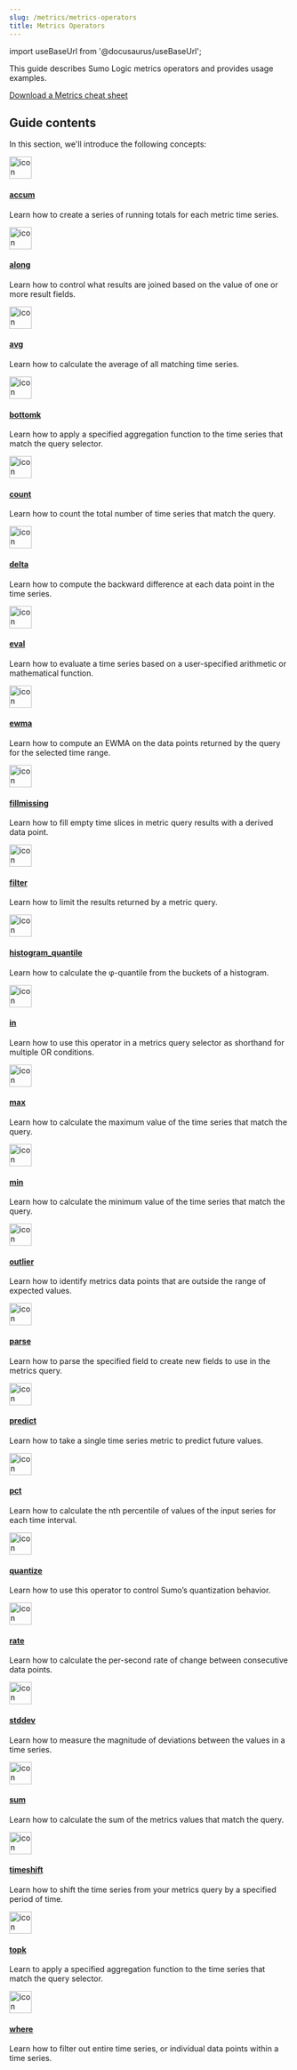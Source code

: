 ```yaml
---
slug: /metrics/metrics-operators
title: Metrics Operators
---
```


import useBaseUrl from '@docusaurus/useBaseUrl';

This guide describes Sumo Logic metrics operators and provides usage examples.

<a href="/files/metrics-operators-cheat-sheet.pdf" target="_blank">Download a Metrics cheat sheet</a>


## Guide contents

In this section, we'll introduce the following concepts:

<div className="box-wrapper">
<div className="box smallbox card">
  <div className="container">
  <a href={useBaseUrl('/docs/metrics/metrics-operators/accum')}><img src={useBaseUrl('img/icons/metrics.png')} alt="icon" width="40"/><h4>accum</h4></a>
  <p>Learn how to create a series of running totals for each metric time series.</p>
  </div>
</div>
<div className="box smallbox card">
  <div className="container">
  <a href={useBaseUrl('/docs/metrics/metrics-operators/along')}><img src={useBaseUrl('img/icons/metrics.png')} alt="icon" width="40"/><h4>along</h4></a>
  <p>Learn how to control what results are joined based on the value of one or more result fields.</p>
  </div>
</div>
<div className="box smallbox card">
  <div className="container">
  <a href={useBaseUrl('/docs/metrics/metrics-operators/avg')}><img src={useBaseUrl('img/icons/metrics.png')} alt="icon" width="40"/><h4>avg</h4></a>
  <p>Learn how to calculate the average of all matching time series.</p>
  </div>
</div>
<div className="box smallbox card">
  <div className="container">
  <a href={useBaseUrl('/docs/metrics/metrics-operators/bottomk')}><img src={useBaseUrl('img/icons/metrics.png')} alt="icon" width="40"/><h4>bottomk</h4></a>
  <p>Learn how to apply a specified aggregation function to the time series that match the query selector.</p>
  </div>
</div>
<div className="box smallbox card">
  <div className="container">
  <a href={useBaseUrl('/docs/metrics/metrics-operators/count')}><img src={useBaseUrl('img/icons/metrics.png')} alt="icon" width="40"/><h4>count</h4></a>
  <p>Learn how to count the total number of time series that match the query.</p>
  </div>
</div>
<div className="box smallbox card">
  <div className="container">
  <a href={useBaseUrl('/docs/metrics/metrics-operators/delta/')}><img src={useBaseUrl('img/icons/metrics.png')} alt="icon" width="40"/><h4>delta</h4></a>
  <p>Learn how to compute the backward difference at each data point in the time series.</p>
  </div>
</div>
<div className="box smallbox card">
  <div className="container">
  <a href={useBaseUrl('/docs/metrics/metrics-operators/eval')}><img src={useBaseUrl('img/icons/metrics.png')} alt="icon" width="40"/><h4>eval</h4></a>
  <p>Learn how to evaluate a time series based on a user-specified arithmetic or mathematical function.</p>
  </div>
</div>
<div className="box smallbox card">
  <div className="container">
  <a href={useBaseUrl('/docs/metrics/metrics-operators/ewma')}><img src={useBaseUrl('img/icons/metrics.png')} alt="icon" width="40"/><h4>ewma</h4></a>
  <p>Learn how to compute an EWMA on the data points returned by the query for the selected time range.</p>
  </div>
</div>
<div className="box smallbox card">
  <div className="container">
  <a href={useBaseUrl('/docs/metrics/metrics-operators/fillmissing')}><img src={useBaseUrl('img/icons/metrics.png')} alt="icon" width="40"/><h4>fillmissing</h4></a>
  <p>Learn how to fill empty time slices in metric query results with a derived data point.</p>
  </div>
</div>
<div className="box smallbox card">
  <div className="container">
  <a href={useBaseUrl('/docs/metrics/metrics-operators/filter')}><img src={useBaseUrl('img/icons/metrics.png')} alt="icon" width="40"/><h4>filter</h4></a>
  <p>Learn how to limit the results returned by a metric query.</p>
  </div>
</div>
  <div className="box smallbox card">
    <div className="container">
    <a href={useBaseUrl('/docs/metrics/metrics-operators/histogram-quantile')}><img src={useBaseUrl('img/icons/metrics.png')} alt="icon" width="40"/><h4>histogram_quantile</h4></a>
    <p>Learn how to calculate the φ-quantile from the buckets of a histogram. </p>
    </div>
  </div>
  <div className="box smallbox card">
    <div className="container">
    <a href={useBaseUrl('/docs/metrics/metrics-operators/in')}><img src={useBaseUrl('img/icons/metrics.png')} alt="icon" width="40"/><h4>in</h4></a>
    <p>Learn how to use this operator in a metrics query selector as shorthand for multiple OR conditions.</p>
    </div>
  </div>
  <div className="box smallbox card">
    <div className="container">
    <a href={useBaseUrl('/docs/metrics/metrics-operators/max')}><img src={useBaseUrl('img/icons/metrics.png')} alt="icon" width="40"/><h4>max</h4></a>
    <p>Learn how to calculate the maximum value of the time series that match the query.</p>
    </div>
  </div>
  <div className="box smallbox card">
    <div className="container">
    <a href={useBaseUrl('/docs/metrics/metrics-operators/min')}><img src={useBaseUrl('img/icons/metrics.png')} alt="icon" width="40"/><h4>min</h4></a>
    <p>Learn how to calculate the minimum value of the time series that match the query.</p>
    </div>
  </div>
  <div className="box smallbox card">
    <div className="container">
    <a href={useBaseUrl('/docs/metrics/metrics-operators/outlier')}><img src={useBaseUrl('img/icons/metrics.png')} alt="icon" width="40"/><h4>outlier</h4></a>
    <p>Learn how to identify metrics data points that are outside the range of expected values.</p>
    </div>
  </div>
  <div className="box smallbox card">
    <div className="container">
    <a href={useBaseUrl('/docs/metrics/metrics-operators/parse')}><img src={useBaseUrl('img/icons/metrics.png')} alt="icon" width="40"/><h4>parse</h4></a>
    <p>Learn how to parse the specified field to create new fields to use in the metrics query.</p>
    </div>
  </div>
  <div className="box smallbox card">
    <div className="container">
    <a href={useBaseUrl('/docs/metrics/metrics-operators/predict')}><img src={useBaseUrl('img/icons/metrics.png')} alt="icon" width="40"/><h4>predict</h4></a>
    <p>Learn how to take a single time series metric to predict future values.</p>
    </div>
  </div>
  <div className="box smallbox card">
    <div className="container">
    <a href={useBaseUrl('/docs/metrics/metrics-operators/pct')}><img src={useBaseUrl('img/icons/metrics.png')} alt="icon" width="40"/><h4>pct</h4></a>
    <p>Learn how to calculate the nth percentile of values of the input series for each time interval.</p>
    </div>
  </div>
  <div className="box smallbox card">
    <div className="container">
    <a href={useBaseUrl('/docs/metrics/metrics-operators/quantize')}><img src={useBaseUrl('img/icons/metrics.png')} alt="icon" width="40"/><h4>quantize</h4></a>
    <p>Learn how to use this operator to control Sumo’s quantization behavior.</p>
    </div>
  </div>
  <div className="box smallbox card">
    <div className="container">
    <a href={useBaseUrl('/docs/metrics/metrics-operators/rate')}><img src={useBaseUrl('img/icons/metrics.png')} alt="icon" width="40"/><h4>rate</h4></a>
    <p>Learn how to calculate the per-second rate of change between consecutive data points.</p>
    </div>
  </div>
  <div className="box smallbox card">
    <div className="container">
    <a href={useBaseUrl('/docs/metrics/metrics-operators/stddev')}><img src={useBaseUrl('img/icons/metrics.png')} alt="icon" width="40"/><h4>stddev</h4></a>
    <p>Learn how to measure the magnitude of deviations between the values in a time series.</p>
    </div>
  </div>
  <div className="box smallbox card">
    <div className="container">
    <a href={useBaseUrl('/docs/metrics/metrics-operators/sum')}><img src={useBaseUrl('img/icons/metrics.png')} alt="icon" width="40"/><h4>sum</h4></a>
    <p>Learn how to calculate the sum of the metrics values that match the query.</p>
    </div>
  </div>
    <div className="box smallbox card">
      <div className="container">
      <a href={useBaseUrl('/docs/metrics/metrics-operators/timeshift')}><img src={useBaseUrl('img/icons/metrics.png')} alt="icon" width="40"/><h4>timeshift</h4></a>
      <p>Learn how to shift the time series from your metrics query by a specified period of time.</p>
      </div>
    </div>
    <div className="box smallbox card">
      <div className="container">
      <a href={useBaseUrl('/docs/metrics/metrics-operators/topk')}><img src={useBaseUrl('img/icons/metrics.png')} alt="icon" width="40"/><h4>topk</h4></a>
      <p>Learn to apply a specified aggregation function to the time series that match the query selector.</p>
      </div>
    </div>
    <div className="box smallbox card">
      <div className="container">
      <a href={useBaseUrl('/docs/metrics/metrics-operators/where')}><img src={useBaseUrl('img/icons/metrics.png')} alt="icon" width="40"/><h4>where</h4></a>
      <p>Learn how to filter out entire time series, or individual data points within a time series.</p>
      </div>
    </div>
</div>





 



 
